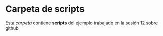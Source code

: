 # Carpeta de scripts

Esta *carpeta* contiene **scripts** del ejemplo trabajado en la sesión 12 sobre github
